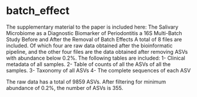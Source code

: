 # batch_effect
The supplementary material to the paper is included here:
The Salivary Microbiome as a Diagnostic Biomarker of Periodontitis a 16S Multi-Batch Study Before and After the Removal of Batch Effects
A total of 8 files are included. Of which four are raw data obtained after the bioinformatic pipeline, and the other four files are the data obtained after removing ASVs with abundance below 0.2%. The following tables are included:
1- Clinical metadata of all samples.
2- Table of counts of all the ASVs of all the samples.
3- Taxonomy of all ASVs
4- The complete sequences of each ASV

The raw data has a total of 9859 ASVs. After filtering for minimum abundance of 0.2%, the number of ASVs is 355.
